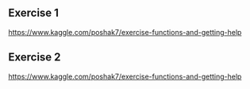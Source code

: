 ## Exercise 1
https://www.kaggle.com/poshak7/exercise-functions-and-getting-help


## Exercise 2
https://www.kaggle.com/poshak7/exercise-functions-and-getting-help
